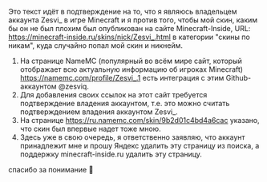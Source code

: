 Это текст идёт в подтверждение на то, что я являюсь владельцем аккаунта Zesvi_ в игре Minecraft и я против того, чтобы мой скин, каким бы он не был плохим был опубликован на сайте Minecraft-Inside, URL: https://minecraft-inside.ru/skins/nick/Zesvi_.html в категории "скины по никам", куда случайно попал мой скин и никнейм.

1. На странице NameMC (популярный во всём мире сайт, который отображает всю актуальную информацию об игроках Minecraft) https://namemc.com/profile/Zesvi_.1 есть интеграция с этим Github-аккаунтом @zesviq.
2. Для добавления своих ссылок на этот сайт требуется подтверждение владения аккаунтом, т.е. это можно считать подтверждением владения аккаунтом Zesvi_.
3. На странице https://ru.namemc.com/skin/9b2d01c4bd4a6cac указано, что скин был впервые надет тоже мною.
4. Здесь уже в свою очередь, я ответственно заявляю, что аккаунт принадлежит мне и прошу Яндекс удалить эту страницу из поиска, а поддержку minecraft-inside.ru удалить эту страницу.

спасибо за понимание 🙏